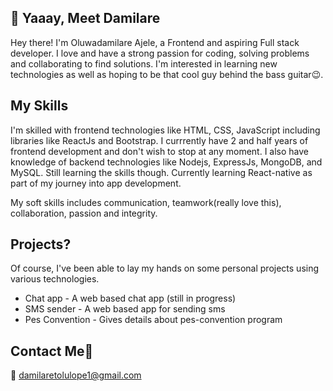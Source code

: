 ## 👋 Yaaay, Meet Damilare

Hey there! I'm Oluwadamilare Ajele, a Frontend and aspiring Full stack developer. I love and have a strong passion for coding, solving problems and collaborating to find solutions. I'm interested in learning new technologies as well as hoping to be that cool guy behind the bass guitar😉.

## My Skills

I'm skilled with frontend technologies like HTML, CSS, JavaScript including libraries like ReactJs and Bootstrap. I currrently have 2 and half years of frontend development and don't wish to stop at any moment. 
I also have knowledge of backend technologies like Nodejs, ExpressJs, MongoDB, and MySQL. Still learning the skills though.
Currently learning React-native as part of my journey into app development.

My soft skills includes communication, teamwork(really love this), collaboration, passion and integrity.

## Projects?

Of course, I've been able to lay my hands on some personal projects using various technologies.

- Chat app - A web based chat app (still in progress)
- SMS sender - A web based app for sending sms
- Pes Convention - Gives details about pes-convention program


## Contact Me🤙

📩 damilaretolulope1@gmail.com